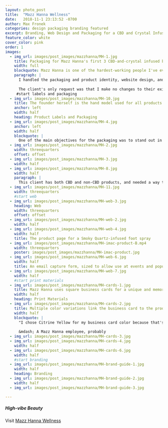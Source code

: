 ```yaml
---
layout: photo_post
title:  "Mazz Hanna Wellness"
date:   2018-11-1 23:13:52 -0700
author: Max Fronek
categories: design packaging branding featured
excerpt: Branding, Web Design and Packaging for a CBD and Crystal Infused Beauty Line.
feature_color: white
cover_color: pink
order: 1
images:
  - img_url: images/post_images/mazzhanna/MH-1.jpg
    title: Packaging for Mazz Hanna's first 3 CBD-and-crystal infused beauty products
    width: full
    blockquote: Mazz Hanna is one of the hardest-working people I've ever met, and I was elated when she asked me to design the brand identity for her latest project.
    paragraph: | 
      I handled the packaging and product identity, website design, and general branding for Mazz Hanna. I also took the product photos for their launch and for new product releases.
      
      The client's only request was that I make no changes to their existing logo. I was able to use elements from that logo to tie their designs together and create a unified brand identity.
     #start labels and packaging 
  - img_url: images/post_images/mazzhanna/MH-10.jpg
    title: The founder herself is the hand model used for all products.
    anchor: left
    width: half
    heading: Product Labels and Packaging
  - img_url: images/post_images/mazzhanna/MH-4.jpg
    anchor: left
    width: half
    blockquote: |
      One of the main objectives for the packaging was to stand out in a 'shelfie' when compared with other brands.
  - img_url: images/post_images/mazzhanna/MH-2.jpg
    width: threequarters
    offset: offset
  - img_url: images/post_images/mazzhanna/MH-3.jpg
    width: half
  - img_url: images/post_images/mazzhanna/MH-8.jpg
    width: half
    paragraph: |
      This client has both CBD and non-CBD products, and needed a way to differentiate the two quickly and obviously. All CBD-infused products use a geometric patterns and pastels to create a memorable impression and create easy recognition. All non-CBD products are distinguished by a visually clean style, making it easy to identify which products are which.
  - img_url: images/post_images/mazzhanna/MH-11.jpg
    width: threequarters
    #start web   
  - img_url: images/post_images/mazzhanna/MH-web-3.jpg
    heading: Web  
    width: threequarters
    offset: offset
  - img_url: images/post_images/mazzhanna/MH-web-2.jpg  
    width: half   
  - img_url: images/post_images/mazzhanna/MH-web-4.jpg
    width: half
    title: The product page for a Smoky Quartz-infused foot spray       
  - img_url: images/post_images/mazzhanna/MH-imac-product-B.mp4
    width: threequarters
    poster: images/post_images/mazzhanna/MH-imac-product.jpg
  - img_url: images/post_images/mazzhanna/MH-web-6.jpg
    width: half
    title: An email capture form, sized to allow use at events and popups
  - img_url: images/post_images/mazzhanna/MH-web-7.jpg
    width: half
    #start print materials
  - img_url: images/post_images/mazzhanna/MH-cards-1.jpg
    title: Mazz Hanna uses square business cards for a unique and memorable feel.
    width: half
    heading: Print Materials
  - img_url: images/post_images/mazzhanna/MH-cards-2.jpg
    title: Multiple color variations link the business card to the product design
    width: half
    blockquote: | 
      "I chose Citrine Yellow for my business card color because that's my personality&#58; refreshing, uplifting, and effervescent."
      
      &mdash; A Mazz Hanna employee, probably
  - img_url: images/post_images/mazzhanna/MH-cards-3.jpg
  - img_url: images/post_images/mazzhanna/MH-cards-4.jpg
    width: half
  - img_url: images/post_images/mazzhanna/MH-cards-6.jpg
    width: half     
    #start branding
  - img_url: images/post_images/mazzhanna/MH-brand-guide-1.jpg
    width: half
    heading: Branding
  - img_url: images/post_images/mazzhanna/MH-brand-guide-2.jpg
    width: half       
  - img_url: images/post_images/mazzhanna/MH-brand-guide-3.jpg

---
```


##### High-vibe Beauty
Visit [Mazz Hanna Wellness](http://mazzhanna.com)